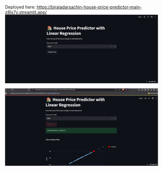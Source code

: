 Deployed here: https://birajadarsachin-house-price-predictor-main-z8ls7y.streamlit.app/
![Demo Screenshot](Screenshot%202025-06-21%20031029.png)

![Demo Screenshot](Screenshot%202025-06-21%20031049.png)
